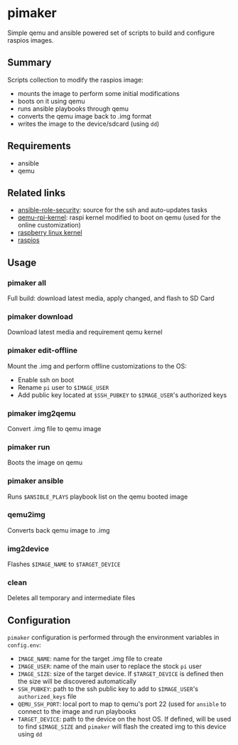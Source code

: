 # pimaker

Simple qemu and ansible powered set of scripts to build and configure raspios images.

## Summary
Scripts collection to modify the raspios image:

- mounts the image to perform some initial modifications
- boots on it using qemu
- runs ansible playbooks through qemu
- converts the qemu image back to .img format
- writes the image to the device/sdcard (using `dd`)

## Requirements
- ansible
- qemu


## Related links
- [ansible-role-security](https://github.com/geerlingguy/ansible-role-security): source for the ssh and auto-updates tasks
- [qemu-rpi-kernel](https://github.com/dhruvvyas90/qemu-rpi-kernel): raspi kernel modified to boot on qemu (used for the online customization)
- [raspberry linux kernel](https://github.com/raspberrypi/linux/)
- [raspios](https://www.raspberrypi.org/downloads/raspberry-pi-os/)

## Usage

### pimaker all
Full build: download latest media, apply changed, and flash to SD Card

### pimaker download
Download latest media and requirement qemu kernel

### pimaker edit-offline
Mount the .img and perform offline customizations to the OS:

- Enable ssh on boot
- Rename `pi` user to `$IMAGE_USER`
- Add public key located at `$SSH_PUBKEY` to `$IMAGE_USER`'s authorized keys

### pimaker img2qemu
Convert .img file to qemu image

### pimaker run
Boots the image on qemu

### pimaker ansible
Runs `$ANSIBLE_PLAYS` playbook list on the qemu booted image

### qemu2img
Converts back qemu image to .img

### img2device
Flashes `$IMAGE_NAME` to `$TARGET_DEVICE`

### clean
Deletes all temporary and intermediate files

## Configuration
`pimaker` configuration is performed through the environment variables in `config.env`:

- `IMAGE_NAME`: name for the target .img file to create
- `IMAGE_USER`: name of the main user to replace the stock `pi` user
- `IMAGE_SIZE`: size of the target device. If `$TARGET_DEVICE` is defined then the size will be discovered automatically
- `SSH_PUBKEY`: path to the ssh public key to add to `$IMAGE_USER`'s `authorized_keys` file
- `QEMU_SSH_PORT`: local port to map to qemu's port 22 (used for `ansible` to connect to the image and run playbooks
- `TARGET_DEVICE`: path to the device on the host OS. If defined, will be used to find `$IMAGE_SIZE` and `pimaker` will flash the created img to this device using `dd`
